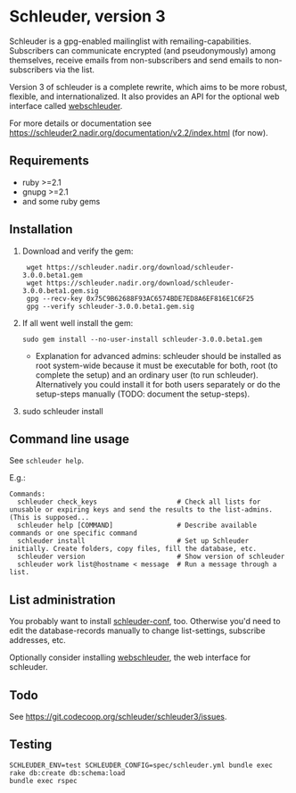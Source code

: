 Schleuder, version 3
======================================

Schleuder is a gpg-enabled mailinglist with remailing-capabilities. Subscribers can communicate encrypted (and pseudonymously) among themselves, receive emails from non-subscribers and send emails to non-subscribers via the list.

Version 3 of schleuder is a complete rewrite, which aims to be more robust, flexible, and internationalized. It 
also provides an API for the optional web interface called [webschleuder](https://git.codecoop.org/schleuder/webschleuder3).

For more details or documentation see <https://schleuder2.nadir.org/documentation/v2.2/index.html> (for now).

Requirements
------------
* ruby  >=2.1
* gnupg >=2.1
* and some ruby gems

Installation
------------
1. Download and verify the gem:

        wget https://schleuder.nadir.org/download/schleuder-3.0.0.beta1.gem
        wget https://schleuder.nadir.org/download/schleuder-3.0.0.beta1.gem.sig
        gpg --recv-key 0x75C9B62688F93AC6574BDE7ED8A6EF816E1C6F25
        gpg --verify schleuder-3.0.0.beta1.gem.sig

2. If all went well install the gem:
   ```
   sudo gem install --no-user-install schleuder-3.0.0.beta1.gem
   ```
   * Explanation for advanced admins: schleuder should be installed as root system-wide because it must be executable for both, root (to complete the setup) and an ordinary user (to run schleuder). Alternatively you could install it for both users separately or do the setup-steps manually (TODO: document the setup-steps).

3. sudo schleuder install

Command line usage
-----------------

See `schleuder help`.

E.g.:

    Commands:
      schleuder check_keys                    # Check all lists for unusable or expiring keys and send the results to the list-admins. (This is supposed...
      schleuder help [COMMAND]                # Describe available commands or one specific command
      schleuder install                       # Set up Schleuder initially. Create folders, copy files, fill the database, etc.
      schleuder version                       # Show version of schleuder
      schleuder work list@hostname < message  # Run a message through a list.

List administration
-------------------

You probably want to install
[schleuder-conf](https://git.codecoop.org/schleuder/schleuder-conf), too.
Otherwise you'd need to edit the database-records manually to change
list-settings, subscribe addresses, etc.

Optionally consider installing
[webschleuder](https://git.codecoop.org/schleuder/webschleuder3), the web
interface for schleuder.



Todo
----

See <https://git.codecoop.org/schleuder/schleuder3/issues>.

Testing
-------

    SCHLEUDER_ENV=test SCHLEUDER_CONFIG=spec/schleuder.yml bundle exec rake db:create db:schema:load
    bundle exec rspec
